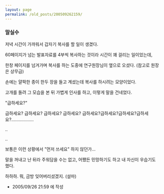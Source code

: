 ```yaml
---
layout: page
permalink: /old_posts/200509262159/
---
```


### 말실수

저녁 시간이 가까워서 갑자기 복사를 할 일이 생겼다.

60페이지가 넘는 발표자료를 4부씩 복사하는 것이라 시간이 꽤 걸리는 일이었는데,

한창 페이지를 넘겨가며 복사를 하는 도중에 연구원장님이 옆으로 오셨다. (참고로 원장은 상무급)

손에는 얄팍한 종이 한두 장을 들고 계셨는데 복사를 하시려는 모양이었다.

고개를 돌려 그 모습을 본 뒤 가볍게 인사를 하고, 이렇게 말을 건네었다.

"급하세요?"

급하세요? 급하세요? 급하세요? 급하세요? 급하세요?급하세요?급하세요?급하세요?..................

..

..

보통은 이런 상황에서 "먼저 쓰세요" 하지 않던가... 

말을 꺼내고 난 뒤라 주워담을 수는 없고, 어쨌든 민망하기도 하고 내 자신이 우습기도 했다.

하하하. 뭐, 금방 잊어버리셨겠지. (설마)






- 2005/09/26 21:59 에 작성